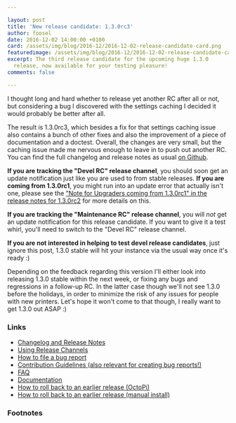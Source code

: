 ```yaml
---

layout: post
title: 'New release candidate: 1.3.0rc3'
author: foosel
date: 2016-12-02 14:00:00 +0100
card: /assets/img/blog/2016-12/2016-12-02-release-candidate-card.png
featuredimage: /assets/img/blog/2016-12/2016-12-02-release-candidate-card.png
excerpt: The third release candidate for the upcoming huge 1.3.0
  release, now available for your testing pleasure!
comments: false

---
```


I thought long and hard whether to release yet another RC after all or
not, but considering a bug I discovered with the settings caching I
decided it would probably be better after all.

The result is 1.3.0rc3, which besides a fix for that settings caching
issue also contains a bunch of other fixes and also the improvement
of a piece of documentation and a doctest. Overall, the changes are
very small, but the caching issue made me nervous enough to leave in
to push out another RC. You can find the full changelog 
and release notes as usual [on Github](https://github.com/foosel/OctoPrint/releases/tag/1.3.0rc3).

**If you are tracking the "Devel RC" release channel**, you
should soon get an update notification just like you are used to from
stable releases. **If you are coming from 1.3.0rc1**, you might run into
an update error that actually isn't one, please see the 
["Note for Upgraders coming from 1.3.0rc1" in the release notes for 1.3.0rc2](https://github.com/foosel/OctoPrint/releases/tag/1.3.0rc2) 
for more details on this.

**If you are tracking the "Maintenance RC" release channel**, you will
*not* get an update notification for this release candidate. If you want
to give it a test whirl, you'll need to switch to the "Devel RC" release
channel.

**If you are not interested in helping to test devel release candidates**, just
ignore this post, 1.3.0 stable will hit your instance via the usual
way once it's ready :)

Depending on the feedback regarding this version I'll either look into
releasing 1.3.0 stable within the next week, or fixing any bugs and
regressions in a follow-up RC. In the latter case though we'll not see
1.3.0 before the holidays, in order to minimize the risk of any issues
for people with new printers. Let's hope it won't come to that though,
I really want to get 1.3.0 out ASAP :)

### Links

  * [Changelog and Release Notes](https://github.com/foosel/OctoPrint/releases/tag/1.3.0rc3)
  * [Using Release Channels](https://github.com/foosel/OctoPrint/wiki/Using-Release-Channels)
  * [How to file a bug report](https://github.com/foosel/OctoPrint/blob/master/CONTRIBUTING.md#how-to-file-a-bug-report)
  * [Contribution Guidelines (also relevant for creating bug reports!)](https://github.com/foosel/OctoPrint/blob/master/CONTRIBUTING.md)
  * [FAQ](https://github.com/foosel/OctoPrint/wiki/FAQ)
  * [Documentation](http://docs.octoprint.org/)
  * [How to roll back to an earlier release (OctoPi)](https://github.com/foosel/OctoPrint/wiki/FAQ#how-can-i-revert-to-an-older-version-of-the-octoprint-installation-on-my-octopi-image)
  * [How to roll back to an earlier release (manual install)](https://github.com/foosel/OctoPrint/wiki/FAQ#how-can-i-roll-back-to-an-earlier-version-after-an-update)

### Footnotes

  [^1]: Mostly thanks to a severe clogged <s>nozzle</s>nose issue that 
        is sadly all too common in the northern hemisphere this time of 
        the year.
